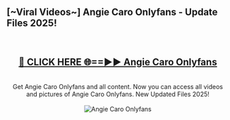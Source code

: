 <h2>[~Viral Videos~] Angie Caro Onlyfans - Update Files 2025!</h2>
<br>
<div align="center">
<h2><a href="https://betterlinks.top/A2PfLJ" rel="nofollow">🔴 CLICK HERE 🌐==►► Angie Caro Onlyfans</a></h2>
<br>
Get Angie Caro Onlyfans and all content. Now you can access all videos and pictures of Angie Caro Onlyfans. New Updated Files 2025!
<br>
<br>
<a href="https://betterlinks.top/A2PfLJ" rel="nofollow" data-target="animated-image.originalLink"><img src="https://i.ibb.co.com/WyWwxjT/player-gif2.gif" alt="Angie Caro Onlyfans" style="max-width: 100%; display: inline-block;" data-target="animated-image.originalImage"></a>
</div>
<br>
